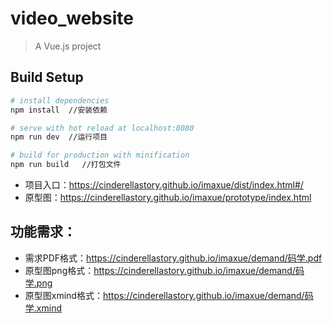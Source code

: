 # video_website

> A Vue.js project

## Build Setup

``` bash
# install dependencies
npm install  //安装依赖

# serve with hot reload at localhost:8080
npm run dev  //运行项目

# build for production with minification
npm run build   //打包文件
```

- 项目入口：https://cinderellastory.github.io/imaxue/dist/index.html#/  
- 原型图：https://cinderellastory.github.io/imaxue/prototype/index.html  


## 功能需求：
- 需求PDF格式：https://cinderellastory.github.io/imaxue/demand/码学.pdf  
- 原型图png格式：https://cinderellastory.github.io/imaxue/demand/码学.png  
- 原型图xmind格式：https://cinderellastory.github.io/imaxue/demand/码学.xmind  

